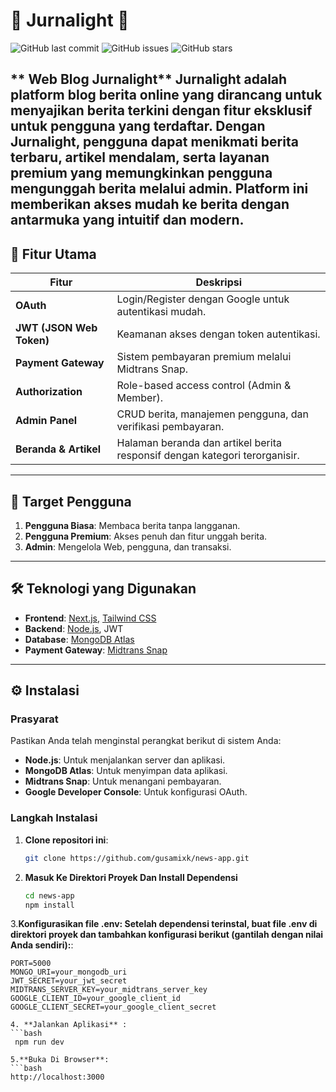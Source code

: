 # 🌟 Jurnalight 🌟

![GitHub last commit](https://img.shields.io/github/last-commit/gusamixk/news-app)
![GitHub issues](https://img.shields.io/github/issues/gusamixk/news-app)
![GitHub stars](https://img.shields.io/github/stars/gusamixk/news-app?style=social)

** Web Blog Jurnalight** Jurnalight adalah platform blog berita online yang dirancang untuk menyajikan berita terkini dengan fitur eksklusif untuk pengguna yang terdaftar. Dengan Jurnalight, pengguna dapat menikmati berita terbaru, artikel mendalam, serta layanan premium yang memungkinkan pengguna mengunggah berita melalui admin. Platform ini memberikan akses mudah ke berita dengan antarmuka yang intuitif dan modern.
---

## 🚀 Fitur Utama

| Fitur                     | Deskripsi                                                                                 |
|---------------------------|-------------------------------------------------------------------------------------------|
| **OAuth**                 | Login/Register dengan Google untuk autentikasi mudah.                                    |
| **JWT (JSON Web Token)**  | Keamanan akses dengan token autentikasi.                                                 |
| **Payment Gateway**       | Sistem pembayaran premium melalui Midtrans Snap.                                         |
| **Authorization**         | Role-based access control (Admin & Member).                                              |
| **Admin Panel**           | CRUD berita, manajemen pengguna, dan verifikasi pembayaran.                              |
| **Beranda & Artikel**     | Halaman beranda dan artikel berita responsif dengan kategori terorganisir.                |

---

## 🎯 Target Pengguna

1. **Pengguna Biasa**: Membaca berita tanpa langganan.
2. **Pengguna Premium**: Akses penuh dan fitur unggah berita.
3. **Admin**: Mengelola Web, pengguna, dan transaksi.

---

## 🛠️ Teknologi yang Digunakan

- **Frontend**: [Next.js](https://nextjs.org/), [Tailwind CSS](https://tailwindcss.com/)
- **Backend**: [Node.js](https://nodejs.org/), JWT
- **Database**: [MongoDB Atlas](https://www.mongodb.com/cloud/atlas)
- **Payment Gateway**: [Midtrans Snap](https://midtrans.com/id/snap)

---

## ⚙️ Instalasi

### Prasyarat
Pastikan Anda telah menginstal perangkat berikut di sistem Anda:
- **Node.js**: Untuk menjalankan server dan aplikasi.
- **MongoDB Atlas**: Untuk menyimpan data aplikasi.
- **Midtrans Snap**: Untuk menangani pembayaran.
- **Google Developer Console**: Untuk konfigurasi OAuth.

### Langkah Instalasi

1. **Clone repositori ini**:
   ```bash
   git clone https://github.com/gusamixk/news-app.git

2. **Masuk Ke Direktori Proyek Dan Install Dependensi**
   ```bash
   cd news-app
   npm install

3.**Konfigurasikan file .env: Setelah dependensi terinstal, buat file .env di direktori proyek dan tambahkan konfigurasi berikut (gantilah dengan nilai Anda sendiri):**:
   ```env
   PORT=5000
   MONGO_URI=your_mongodb_uri
   JWT_SECRET=your_jwt_secret
   MIDTRANS_SERVER_KEY=your_midtrans_server_key
   GOOGLE_CLIENT_ID=your_google_client_id
   GOOGLE_CLIENT_SECRET=your_google_client_secret

4. **Jalankan Aplikasi** :
   ```bash
    npm run dev

5.**Buka Di Browser**:
   ```bash
   http://localhost:3000




